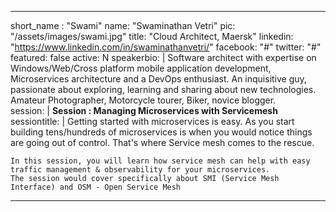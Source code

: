 ---

short_name : "Swami"
name: "Swaminathan Vetri"
pic: "/assets/images/swami.jpg"
title: "Cloud Architect, Maersk"
linkedin: "https://www.linkedin.com/in/swaminathanvetri/"
facebook: "#"
twitter: "#"
featured: false
active: N
speakerbio: |
    Software architect with expertise on Windows/Web/Cross platform mobile application development, Microservices architecture and a DevOps enthusiast. An inquisitive guy, passionate about exploring, learning and sharing about new technologies. Amateur Photographer, Motorcycle tourer, Biker, novice blogger.     
session: |
    **Session : Managing Microservices with Servicemesh**
sessiontitle: |
    Getting started with microservices is easy. As you start building tens/hundreds of microservices is when you would notice things are going out of control. That's where Service mesh comes to the rescue.

    In this session, you will learn how service mesh can help with easy traffic management & observability for your microservices.
    The session would cover specifically about SMI (Service Mesh Interface) and OSM - Open Service Mesh

---